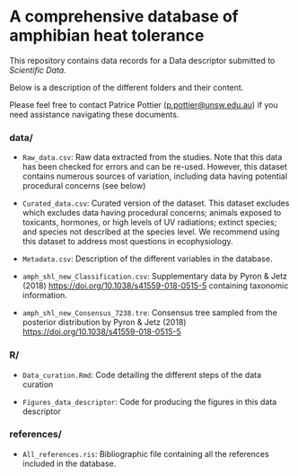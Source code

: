 # A comprehensive database of amphibian heat tolerance

This repository contains data records for a Data descriptor submitted to *Scientific Data*. 

Below is a description of the different folders and their content.

Please feel free to contact Patrice Pottier (p.pottier@unsw.edu.au) if you need assistance navigating these documents.

### data/

* `Raw_data.csv`: Raw data extracted from the studies. Note that this data has been checked for errors and can be re-used. However, this dataset contains numerous sources of variation, including data having potential procedural concerns (see below)

* `Curated_data.csv`: Curated version of the dataset. This dataset excludes which excludes data having procedural concerns; animals exposed to toxicants, hormones, or high levels of UV radiations; extinct species; and species not described at the species level. We recommend using this dataset to address most questions in ecophysiology. 

* `Metadata.csv`: Description of the different variables in the database.

* `amph_shl_new_Classification.csv`: Supplementary data by Pyron & Jetz (2018) https://doi.org/10.1038/s41559-018-0515-5 containing taxonomic information.

* `amph_shl_new_Consensus_7238.tre`: Consensus tree sampled from the posterior distribution by Pyron & Jetz (2018) https://doi.org/10.1038/s41559-018-0515-5 

### R/

* `Data_curation.Rmd`: Code detailing the different steps of the data curation 

* `Figures_data_descriptor`: Code for producing the figures in this data descriptor 

### references/

* `All_references.ris`: Bibliographic file containing all the references included in the database.